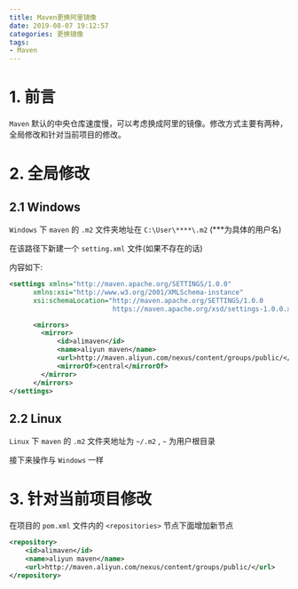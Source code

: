```yaml
---
title: Maven更换阿里镜像
date: 2019-08-07 19:12:57
categories: 更换镜像
tags:
- Maven
---
```


# 1. 前言

`Maven` 默认的中央仓库速度慢，可以考虑换成阿里的镜像。修改方式主要有两种，全局修改和针对当前项目的修改。

# 2. 全局修改

## 2.1 Windows

`Windows` 下 `maven` 的 `.m2` 文件夹地址在 `C:\User\****\.m2` (***为具体的用户名)

在该路径下新建一个 `setting.xml` 文件(如果不存在的话)

内容如下:

```xml
<settings xmlns="http://maven.apache.org/SETTINGS/1.0.0"
      xmlns:xsi="http://www.w3.org/2001/XMLSchema-instance"
      xsi:schemaLocation="http://maven.apache.org/SETTINGS/1.0.0
                          https://maven.apache.org/xsd/settings-1.0.0.xsd">

      <mirrors>
        <mirror>  
            <id>alimaven</id>  
            <name>aliyun maven</name>  
            <url>http://maven.aliyun.com/nexus/content/groups/public/</url>  
            <mirrorOf>central</mirrorOf>          
        </mirror>  
      </mirrors>
</settings>
```

<!--more-->

## 2.2 Linux

`Linux` 下 `maven` 的 `.m2` 文件夹地址为 `~/.m2` , `~` 为用户根目录

接下来操作与 `Windows` 一样

# 3. 针对当前项目修改

在项目的 `pom.xml` 文件内的 `<repositories>` 节点下面增加新节点

```xml
<repository>
    <id>alimaven</id>
    <name>aliyun maven</name>
    <url>http://maven.aliyun.com/nexus/content/groups/public/</url>
</repository>
```